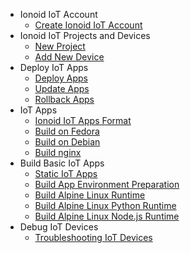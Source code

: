 - Ionoid IoT Account 
  - [Create Ionoid IoT Account](../Register/register.md)
- Ionoid IoT Projects and Devices
  - [New Project](../NewProject/newProject.md)
  - [Add New Device](../NewDevice/newDevice.md)
- Deploy IoT Apps
  - [Deploy Apps ](../DeployApp/deployApp.md)
  - [Update Apps](../UpdateApp/updateApp.md)
  - [Rollback Apps](../RollbackApp/rollbackApp.md)
- IoT Apps
  - [Ionoid IoT Apps Format](../apps/README.md)
  - [Build on Fedora](../apps/build/build_on_fedora_linux.md)
  - [Build on Debian](../apps/build/build_on_debian_linux.md)
  - [Build nginx](../apps/build/nginx.md)
- Build Basic IoT Apps
  - [Static IoT Apps]()
  - [Build App Environment Preparation]()
  - [Build Alpine Linux Runtime](../apps/build/build-runtime.md)
  - [Build Alpine Linux Python Runtime](../apps/build/python-runtime.md)
  - [Build Alpine Linux Node.js Runtime](../apps/build/nodejs-runtime.md)
- Debug IoT Devices
  - [Troubleshooting IoT Devices](../debug/debug-devices.md)

